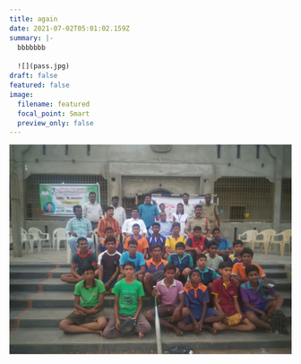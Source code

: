 ```yaml
---
title: again
date: 2021-07-02T05:01:02.159Z
summary: |-
  bbbbbbb

  ![](pass.jpg)
draft: false
featured: false
image:
  filename: featured
  focal_point: Smart
  preview_only: false
---
```

![aaaaaaaaaaaaaaaaaaaaaaaaaaaaa](kids2.jpeg)